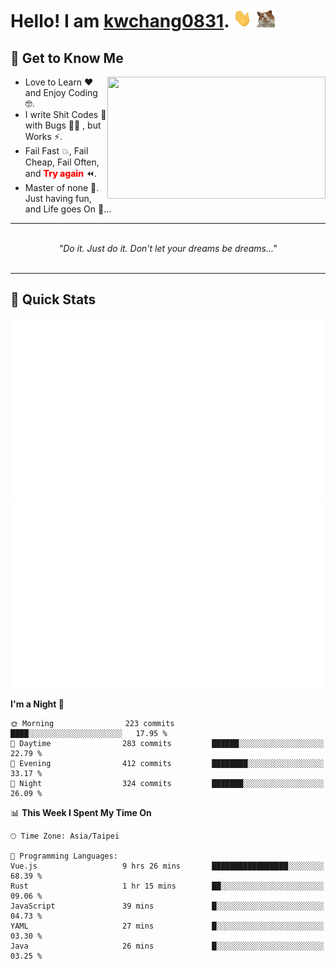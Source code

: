 <h1> <span>Hello! I am <a href="https://github.com/kwchang0831">kwchang0831</a>.</span> <img src="./assets/hi.gif" width="30px" height="30px">  <img src="./assets/cool-cat.gif" height="30px"></h1>
</h1>

## 🎉 Get to Know Me

<a href="#"><img align="right" src="https://media.tenor.com/S5qCffxIFdUAAAAC/the-muppet-kermit-the-frog.gif" width="349" height="195" /></a>

- Love to Learn ❤️ and Enjoy Coding 🤓.
- I write Shit Codes 💩 with Bugs 🐛🐛 , but Works ⚡️.
- Fail Fast 💥, Fail Cheap, Fail Often, and <span style="color:red;font-weight:800;">Try again</span> ⏪️.
- Master of none 🤪. Just having fun, and Life goes On 🌱...

<hr/>
<br/>
<div align="center">
<i>"Do it. Just do it. Don't let your dreams be dreams..." </i>
</div>
<br/>
<hr/>

## 🙈 Quick Stats

![overview](https://raw.githubusercontent.com/kwchang0831/kwchang0831/output/generated/overview.svg)
![languages](https://raw.githubusercontent.com/kwchang0831/kwchang0831/output/generated/languages.svg)

<!--START_SECTION:waka-->
**I'm a Night 🦉** 

```text
🌞 Morning                223 commits         ████░░░░░░░░░░░░░░░░░░░░░   17.95 % 
🌆 Daytime                283 commits         ██████░░░░░░░░░░░░░░░░░░░   22.79 % 
🌃 Evening                412 commits         ████████░░░░░░░░░░░░░░░░░   33.17 % 
🌙 Night                  324 commits         ███████░░░░░░░░░░░░░░░░░░   26.09 % 
```


📊 **This Week I Spent My Time On** 

```text
🕑︎ Time Zone: Asia/Taipei

💬 Programming Languages: 
Vue.js                   9 hrs 26 mins       █████████████████░░░░░░░░   68.39 % 
Rust                     1 hr 15 mins        ██░░░░░░░░░░░░░░░░░░░░░░░   09.06 % 
JavaScript               39 mins             █░░░░░░░░░░░░░░░░░░░░░░░░   04.73 % 
YAML                     27 mins             █░░░░░░░░░░░░░░░░░░░░░░░░   03.30 % 
Java                     26 mins             █░░░░░░░░░░░░░░░░░░░░░░░░   03.25 % 
```


<!--END_SECTION:waka-->
